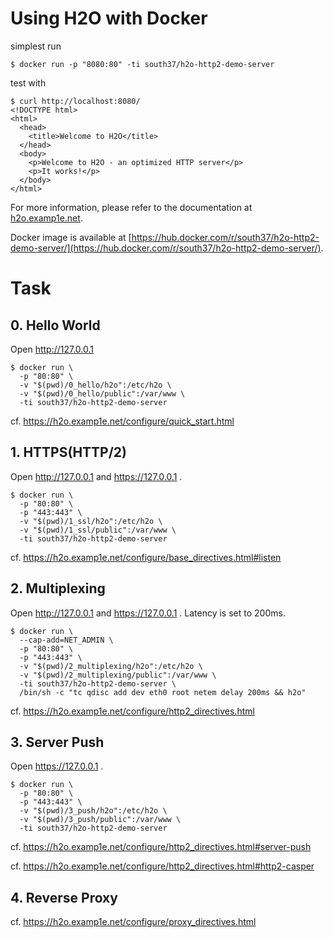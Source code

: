 # Using H2O with Docker

simplest run

```
$ docker run -p "8080:80" -ti south37/h2o-http2-demo-server
```

test with

```
$ curl http://localhost:8080/
<!DOCTYPE html>
<html>
  <head>
    <title>Welcome to H2O</title>
  </head>
  <body>
    <p>Welcome to H2O - an optimized HTTP server</p>
    <p>It works!</p>
  </body>
</html>
```

For more information, please refer to the documentation at [h2o.examp1e.net](https://h2o.examp1e.net/).

Docker image is available at [https://hub.docker.com/r/south37/h2o-http2-demo-server/](https://hub.docker.com/r/south37/h2o-http2-demo-server/).


# Task

## 0. Hello World
Open http://127.0.0.1

```
$ docker run \
  -p "80:80" \
  -v "$(pwd)/0_hello/h2o":/etc/h2o \
  -v "$(pwd)/0_hello/public":/var/www \
  -ti south37/h2o-http2-demo-server
```

cf. https://h2o.examp1e.net/configure/quick_start.html

## 1. HTTPS(HTTP/2)
Open http://127.0.0.1 and https://127.0.0.1 .

```
$ docker run \
  -p "80:80" \
  -p "443:443" \
  -v "$(pwd)/1_ssl/h2o":/etc/h2o \
  -v "$(pwd)/1_ssl/public":/var/www \
  -ti south37/h2o-http2-demo-server
```

cf. https://h2o.examp1e.net/configure/base_directives.html#listen

## 2. Multiplexing
Open http://127.0.0.1 and https://127.0.0.1 .
Latency is set to 200ms.

```
$ docker run \
  --cap-add=NET_ADMIN \
  -p "80:80" \
  -p "443:443" \
  -v "$(pwd)/2_multiplexing/h2o":/etc/h2o \
  -v "$(pwd)/2_multiplexing/public":/var/www \
  -ti south37/h2o-http2-demo-server \
  /bin/sh -c "tc qdisc add dev eth0 root netem delay 200ms && h2o"
```

cf. https://h2o.examp1e.net/configure/http2_directives.html

## 3. Server Push
Open https://127.0.0.1 .

```
$ docker run \
  -p "80:80" \
  -p "443:443" \
  -v "$(pwd)/3_push/h2o":/etc/h2o \
  -v "$(pwd)/3_push/public":/var/www \
  -ti south37/h2o-http2-demo-server
```

cf. https://h2o.examp1e.net/configure/http2_directives.html#server-push

cf. https://h2o.examp1e.net/configure/http2_directives.html#http2-casper

## 4. Reverse Proxy
cf. https://h2o.examp1e.net/configure/proxy_directives.html
